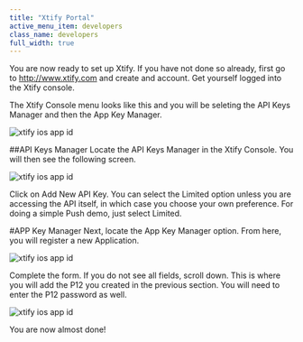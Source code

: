 ```yaml
---
title: "Xtify Portal"
active_menu_item: developers
class_name: developers
full_width: true
---
```


You are now ready to set up Xtify. If you have not done so already, first go to http://www.xtify.com and create and account. Get yourself logged into the Xtify console.

The Xtify Console menu looks like this and you will be seleting the API Keys Manager and then the App Key Manager.

![xtify ios app id](/img/docs/xtify-console-menu.png)

##API Keys Manager
Locate the API Keys Manager in the Xtify Console. You will then see the following screen.

![xtify ios app id](/img/docs/xtify-portal-api-keys.png)

Click on Add New API Key. You can select the Limited option unless you are accessing the API itself, in which case you choose your own preference. For doing a simple Push demo, just select Limited.

#APP Key Manager
Next, locate the App Key Manager option. From here, you will register a new Application.  

![xtify ios app id](/img/docs/xtify-portal-add-app.png)

Complete the form. If you do not see all fields, scroll down. This is where you will add the P12 you created in the previous section. You will need to enter the P12 password as well.

![xtify ios app id](/img/docs/xtify-app-list.png)

You are now almost done!